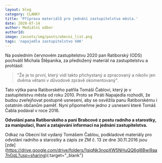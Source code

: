 ```yaml
---
layout: blog
category: CLANKY
title: 'Příprava materiálů pro jednání zastupitelstva města.'
date: 2020-07-14
author: Mediální odbor
authorId: 
image: /assets/img/posts/obecni_list.png  
tags: 'napajedla zastupitelstvo VAK'
---
```


Na posledním červnovém zastupitelstvu 2020 pan Ratiborský (ODS) pochválil Michala Štěpaníka, za předložený materiál na zastupitelstvu a prohlásil: 
> "Že je to první, který vidí takto přichystaný a zpracovaný a nikoliv jen dvěma větami v důvodové zprávě okomentovaný".

Tato výtka pana Ratiborského patřila Tomáši Čablovi, který je v zastupitelstvu města od roku 2010. Proto se Piráti Napajedla rozhodli, že budou zveřejňovat postupně usnesení, aby se osvěžila panu Ratiborskému i ostatním občanům paměť. Nyní připomeňme jedno z usnesení které Tomáš Čabla podával v roce 2016. 

**Odvolání pana Ratiborského a paní Brabcové z postu radního a starostky, za manipulaci, lhaní a zatajování informací na jednání zastupitelstva.**

Odkaz na Obecní list vydaný Tomášem Čablou, podkladové materiály pro odvolání radního a starostky a zápis ze ZM č. 13 ze dne 30.11.2016 jsou [zde] (https://drive.google.com/drive/folders/1giqNk3nopXW5NHuQQ6gl8Bwi9aa7nGqL?usp=sharing){:target="_blank"}














